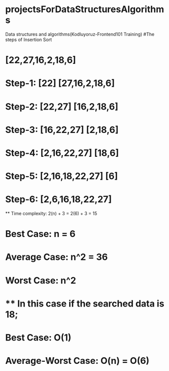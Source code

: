 # projectsForDataStructuresAlgorithms
Data structures and algorithms(Kodluyoruz-Frontend101 Training)
#The steps of Insertion Sort
# [22,27,16,2,18,6]
# Step-1: [22] [27,16,2,18,6]
# Step-2: [22,27] [16,2,18,6]
# Step-3: [16,22,27] [2,18,6]
# Step-4: [2,16,22,27] [18,6]
# Step-5: [2,16,18,22,27] [6]
# Step-6: [2,6,16,18,22,27]
** Time complexity: 2(n) + 3 = 2(6) + 3 = 15
# Best Case: n = 6
# Average Case: n^2 = 36
# Worst Case: n^2
# ** In this case if the searched data is 18;
# Best Case:  O(1)
# Average-Worst Case: O(n) = O(6)

